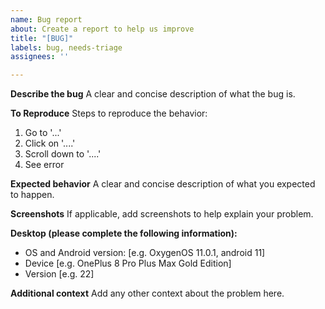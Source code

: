 ```yaml
---
name: Bug report
about: Create a report to help us improve
title: "[BUG]"
labels: bug, needs-triage
assignees: ''

---
```


**Describe the bug**
A clear and concise description of what the bug is.

**To Reproduce**
Steps to reproduce the behavior:
1. Go to '...'
2. Click on '....'
3. Scroll down to '....'
4. See error

**Expected behavior**
A clear and concise description of what you expected to happen.

**Screenshots**
If applicable, add screenshots to help explain your problem.

**Desktop (please complete the following information):**
 - OS and Android version: [e.g. OxygenOS 11.0.1, android 11]
 - Device [e.g. OnePlus 8 Pro Plus Max Gold Edition]
 - Version [e.g. 22]


**Additional context**
Add any other context about the problem here.
